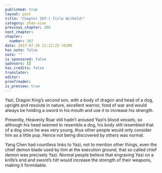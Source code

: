 ```yaml
---
published: true
layout: post
title: "Chapter 207-( Title Witheld)"
category: zhan-xian
previous_chapter: 206
next_chapter: 
chapter:
  number: 207
date: 2017-07-26 11:12:23 +0200
has_note: false
note: ""
is_sponsored: false
sponsors: []
has_credits: false
translator:
editor:
proofreader:
is_preview: true
---
```

Yazi, Dragon King’s second son, with a body of dragon and head of a dog, upright and resolute in nature, excellent warrior, fond of war and would always be holding a sword in his mouth and use it to increase his strength.

Presently, Heavenly Roar still hadn’t aroused Yazi’s blood vessels, so although his head seemed to resemble a dog, his body still resembled that of a dog since he was very young, thus other people would only consider him as a little pup. Hence not being discovered by others was normal.

Yang Chen had countless links to Yazi, not to mention other things, even the chief demon blade used by him at the execution ground, that so called chief demon was precisely Yazi.  Normal people believe that engraving Yazi on a knife’s end and sword’s hilt would increase the strength of their weapons, making it formidable.
